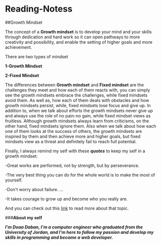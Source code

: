 # Reading-Notess
##Growth Mindset

The concept of a **Growth mindset** is to develop your mind and your skills through dedication and hard work so it can open pathways to more creativity and possibility, and enable the setting of higher goals and more achievement.

There are two types of mindset

**1-Growth Mindset**

**2-Fixed Mindset**

The differences between **Growth mindset** and **Fixed mindset** are the challenges they meet and how each of them reacts with, you can simply see the growth mindsets embrace the challenges, while fixed mindsets avoid them. 
As well as, how each of them deals with obstacles and how growth mindsets persist, while, fixed mindsets lose focus and give up.
In addition to, when we talk about efforts the growth mindsets never give up and always use the role of no pain-no gain, while fixed mindset views as fruitless. Although growth mindsets always learn from criticisms, on the other hand, fixed mindsets ignore them.
Also when we talk about how each one of them looks at the success of others, the growth mindsets are inspired by them and then achieve more and higher goals, but fixed mindsets view as a threat and definitely fail to reach full potential. 

Finally, I always remind my self with these ***quotes*** to keep my self in a growth mindset:

-Great works are performed, not by strength, but by perseverance.

-The very best thing you can do for the whole world is to make the most of yourself.

-Don't worry about failure. ...

-It takes courage to grow up and become who you really are.

And you can check out this [link](https://www.atlassian.com/blog/inside-atlassian/growth-mindset) to read more about that topic.





###**About my self**

***I'm Doaa Daban, I'm a computer engineer who graduated from the University of Jordan, and I'm here to follow my passion and develop my skills in programming and become a web developer.***        
